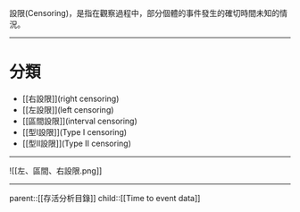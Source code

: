 設限(Censoring)，是指在觀察過程中，部分個體的事件發生的確切時間未知的情況。
- - -
# 分類
- [[右設限]](right censoring)
- [[左設限]](left censoring)
- [[區間設限]](interval censoring)
- [[型I設限]](Type I censoring)
- [[型II設限]](Type II censoring)
- --
![[左、區間、右設限.png]]
- - -
parent::[[存活分析目錄]]
child::[[Time to event data]]